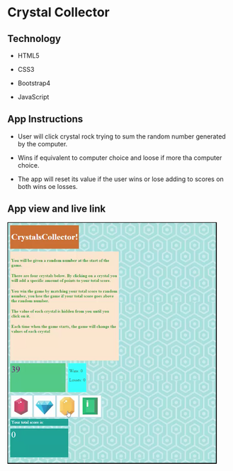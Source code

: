 # Crystal Collector

## Technology

- HTML5

- CSS3

- Bootstrap4

- JavaScript

## App Instructions

- User will click crystal rock trying to sum the random number generated by the computer.

- Wins if equivalent to computer choice and loose if more tha computer choice.

- The app will reset its value if the user wins or lose adding to scores on both wins oe losses.

## App view and live link

<a href="https://dennis-the14th-web.github.io/unit-4-game/"><img src="assets/images/1-CrystalCollector.jpg"></a>